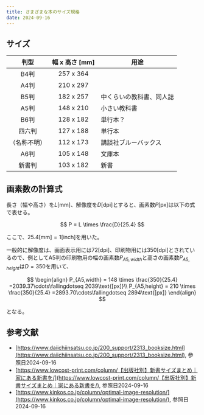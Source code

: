 ```yaml
---
title: さまざまな本のサイズ規格
date: 2024-09-16
---
```


## サイズ
<table>
    <thead>
        <tr>
            <th style="text-align: center;">判型</th>
            <th style="text-align: center;">幅 x 高さ [mm]</th>
            <th style="text-align: center;">用途</th>
        </tr>
    </thead>
    <tbody>
        <tr>
            <td style="text-align: center;">B4判</td>
            <td style="text-align: center;">257 x 364</td>
            <td></td>
        </tr>
        <tr>
            <td style="text-align: center;">A4判</td>
            <td style="text-align: center;">210 x 297</td>
            <td></td>
        </tr>
        <tr>
            <td style="text-align: center;">B5判</td>
            <td style="text-align: center;">182 x 257</td>
            <td>中くらいの教科書、同人誌</td>
        </tr>
        <tr>
            <td style="text-align: center;">A5判</td>
            <td style="text-align: center;">148 x 210</td>
            <td>小さい教科書</td>
        </tr>
        <tr>
            <td style="text-align: center;">B6判</td>
            <td style="text-align: center;">128 x 182</td>
            <td>単行本？</td>
        </tr>
        <tr>
            <td style="text-align: center;">四六判</td>
            <td style="text-align: center;">127 x 188</td>
            <td>単行本</td>
        </tr>
        <tr>
            <td style="text-align: center;">（名称不明）</td>
            <td style="text-align: center;">112 x 173</td>
            <td>講談社ブルーバックス</td>
        </tr>
        <tr>
            <td style="text-align: center;">A6判</td>
            <td style="text-align: center;">105 x 148</td>
            <td>文庫本</td>
        </tr>
        <tr>
            <td style="text-align: center;">新書判</td>
            <td style="text-align: center;">103 x 182</td>
            <td>新書</td>
        </tr>
    </tbody>
</table>


## 画素数の計算式
長さ（幅や高さ）を$L\text{[mm]}$、解像度を$D\text{[dpi]}$とすると、画素数$P\text{[px]}$は以下の式で表せる。

$$ P = L \times \frac{D}{25.4} $$

ここで、$25.4\text{[mm]} = 1\text{[inch]}$を用いた。

一般的に解像度は、画面表示用には$72\text{[dpi]}$、印刷物用には$350\text{[dpi]}$とされているので、例としてA5判の印刷物用の幅の画素数$P_{A5,width}$と高さの画素数$P_{A5,height}$は$D=350$を用いて、

$$
\begin{align}
P_{A5,width} = 148 \times \frac{350}{25.4} =2039.37\cdots\fallingdotseq 2039\text{[px]}\\
P_{A5,height} = 210 \times \frac{350}{25.4} =2893.70\cdots\fallingdotseq 2894\text{[px]}
\end{align}
$$

となる。

## 参考文献
- [https://www.daiichiinsatsu.co.jp/200_support/2313_booksize.html](https://www.daiichiinsatsu.co.jp/200_support/2313_booksize.html), 参照日2024-09-16
- [https://www.lowcost-print.com/column/【出版社別】新書サイズまとめ｜家にある新書を/](https://www.lowcost-print.com/column/【出版社別】新書サイズまとめ｜家にある新書を/), 参照日2024-09-16
- [https://www.kinkos.co.jp/column/optimal-image-resolution/](https://www.kinkos.co.jp/column/optimal-image-resolution/), 参照日2024-09-16
